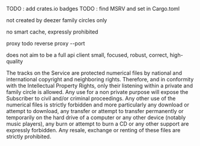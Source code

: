 TODO : add crates.io badges
TODO : find MSRV and set in Cargo.toml

not created by deezer
family circles only

no smart cache, expressly prohibited

proxy todo
reverse proxy --port

does not aim to be a full api client
small, focused, robust, correct, high-quality

The tracks on the Service are protected numerical files by national and international copyright and neighboring rights. Therefore, and in conformity with the Intellectual Property Rights, only their listening within a private and family circle is allowed. Any use for a non private purpose will expose the Subscriber to civil and/or criminal proceedings. Any other use of the numerical files is strictly forbidden and more particularly any download or attempt to download, any transfer or attempt to transfer permanently or temporarily on the hard drive of a computer or any other device (notably music players), any burn or attempt to burn a CD or any other support are expressly forbidden. Any resale, exchange or renting of these files are strictly prohibited.